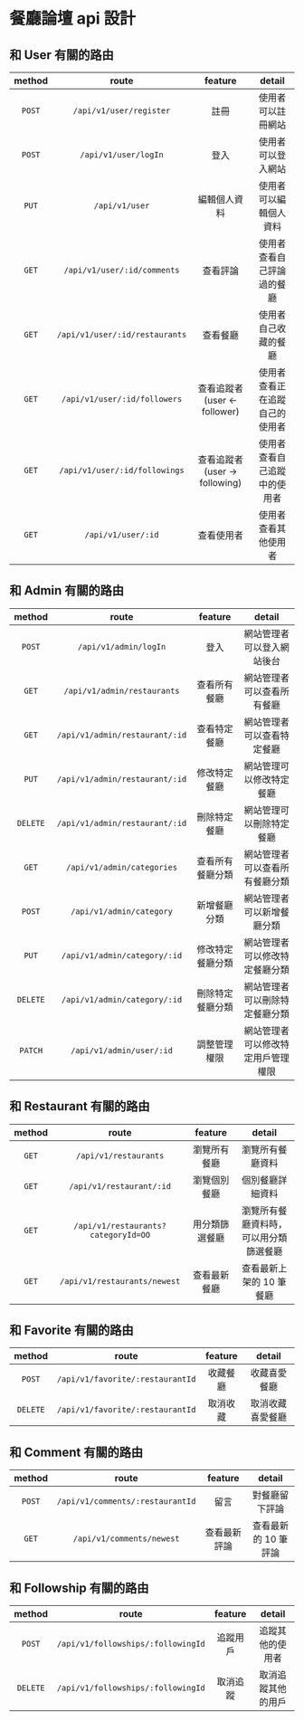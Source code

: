 # 餐廳論壇 api 設計

## 和 User 有關的路由

| method |             route              |            feature            |             detail             |
| :----: | :----------------------------: | :---------------------------: | :----------------------------: |
| `POST` |    `/api/v1/user/register`     |             註冊              |       使用者可以註冊網站       |
| `POST` |      `/api/v1/user/logIn`      |             登入              |       使用者可以登入網站       |
| `PUT`  |         `/api/v1/user`         |         編輯個人資料          |     使用者可以編輯個人資料     |
| `GET`  |  `/api/v1/user/:id/comments`   |           查看評論            |   使用者查看自己評論過的餐廳   |
| `GET`  | `/api/v1/user/:id/restaurants` |           查看餐廳            |      使用者自己收藏的餐廳      |
| `GET`  |  `/api/v1/user/:id/followers`  | 查看追蹤者(user <- follower)  | 使用者查看正在追蹤自己的使用者 |
| `GET`  | `/api/v1/user/:id/followings`  | 查看追蹤者(user -> following) |  使用者查看自己追蹤中的使用者  |
| `GET`  |       `/api/v1/user/:id`       |          查看使用者           |      使用者查看其他使用者      |

## 和 Admin 有關的路由

|  method  |             route              |     feature      |               detail               |
| :------: | :----------------------------: | :--------------: | :--------------------------------: |
|  `POST`  |     `/api/v1/admin/logIn`      |       登入       |     網站管理者可以登入網站後台     |
|  `GET`   |  `/api/v1/admin/restaurants`   |   查看所有餐廳   |     網站管理者可以查看所有餐廳     |
|  `GET`   | `/api/v1/admin/restaurant/:id` |   查看特定餐廳   |     網站管理者可以查看特定餐廳     |
|  `PUT`   | `/api/v1/admin/restaurant/:id` |   修改特定餐廳   |      網站管理可以修改特定餐廳      |
| `DELETE` | `/api/v1/admin/restaurant/:id` |   刪除特定餐廳   |      網站管理可以刪除特定餐廳      |
|  `GET`   |   `/api/v1/admin/categories`   | 查看所有餐廳分類 |   網站管理者可以查看所有餐廳分類   |
|  `POST`  |    `/api/v1/admin/category`    |   新增餐廳分類   |     網站管理者可以新增餐廳分類     |
|  `PUT`   |  `/api/v1/admin/category/:id`  | 修改特定餐廳分類 |   網站管理者可以修改特定餐廳分類   |
| `DELETE` |  `/api/v1/admin/category/:id`  | 刪除特定餐廳分類 |   網站管理者可以刪除特定餐廳分類   |
| `PATCH`  |    `/api/v1/admin/user/:id`    |   調整管理權限   | 網站管理者可以修改特定用戶管理權限 |

## 和 Restaurant 有關的路由

| method |                route                |    feature     |                 detail                 |
| :----: | :---------------------------------: | :------------: | :------------------------------------: |
| `GET`  |        `/api/v1/restaurants`        |  瀏覽所有餐廳  |            瀏覽所有餐廳資料            |
| `GET`  |      `/api/v1/restaurant/:id`       |  瀏覽個別餐廳  |            個別餐廳詳細資料            |
| `GET`  | `/api/v1/restaurants?categoryId=OO` | 用分類篩選餐廳 | 瀏覽所有餐廳資料時，可以用分類篩選餐廳 |
| `GET`  |    `/api/v1/restaurants/newest`     |  查看最新餐廳  |        查看最新上架的 10 筆餐廳        |

## 和 Favorite 有關的路由

|  method  |              route               | feature  |      detail      |
| :------: | :------------------------------: | :------: | :--------------: |
|  `POST`  | `/api/v1/favorite/:restaurantId` | 收藏餐廳 |   收藏喜愛餐廳   |
| `DELETE` | `/api/v1/favorite/:restaurantId` | 取消收藏 | 取消收藏喜愛餐廳 |

## 和 Comment 有關的路由

| method |              route               |   feature    |        detail        |
| :----: | :------------------------------: | :----------: | :------------------: |
| `POST` | `/api/v1/comments/:restaurantId` |     留言     |    對餐廳留下評論    |
| `GET`  |    `/api/v1/comments/newest`     | 查看最新評論 | 查看最新的 10 筆評論 |

## 和 Followship 有關的路由

|  method  |               route                | feature  |       detail       |
| :------: | :--------------------------------: | :------: | :----------------: |
|  `POST`  | `/api/v1/followships/:followingId` | 追蹤用戶 |  追蹤其他的使用者  |
| `DELETE` | `/api/v1/followships/:followingId` | 取消追蹤 | 取消追蹤其他的用戶 |
